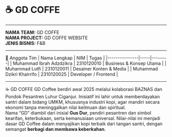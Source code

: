 # ☕ GD COFFE

---

**NAMA TEAM:** GD COFFE <br>
**NAMA PROJECT:** GD COFFE WEBSITE <br>
**JENIS BISNIS:** F&B

---

👥 Anggota Tim
| Nama Lengkap | NIM | Tugas |
|---------------|-----|--------|
| Muhammad Ibrah Adzdzikra | 2310120010 | Business & Konsep Utama |
| Muhammad Lutfi | 2310120011 | Desainer Konten & Media |
| Muhammad Dzikri Khairrifo | 2310120025 | Developer / Frontend |

---

☕ GD COFFE
GD Coffee berdiri awal 2025 melalui kolaborasi BAZNAS dan Pondok Pesantren Luhur Ciganjur. Inisiatif ini lahir untuk memberdayakan santri dalam bidang UMKM, khususnya industri kopi, agar mandiri secara ekonomi tanpa meninggalkan nilai keilmuan dan spiritual.
<br>
Nama “GD” diambil dari inisial **Gus Dur**, pendiri pesantren dan simbol kearifan, keterbukaan, serta kemanusiaan universal. Nilai-nilai ini menjadi dasar GD Coffee dalam menyajikan kopi terbaik dari tangan santri, dengan semangat **berbagi dan membawa keberkahan**.
